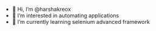 - 👋 Hi, I’m @harshakreox
- 👀 I’m interested in automating applications
- 🌱 I’m currently learning selenium advanced framework
<!---
harshakreox/harshakreox is a ✨ special ✨ repository because its `README.md` (this file) appears on your GitHub profile.
You can click the Preview link to take a look at your changes.
--->
